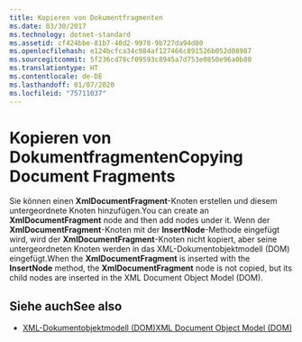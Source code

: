 ```yaml
---
title: Kopieren von Dokumentfragmenten
ms.date: 03/30/2017
ms.technology: dotnet-standard
ms.assetid: cf424bbe-81b7-40d2-9978-9b727da94d80
ms.openlocfilehash: e124bcfca34c984af127466c891526b052d08987
ms.sourcegitcommit: 5f236cd78cf09593c8945a7d753e0850e96a0b80
ms.translationtype: HT
ms.contentlocale: de-DE
ms.lasthandoff: 01/07/2020
ms.locfileid: "75711037"
---
```

# <a name="copying-document-fragments"></a><span data-ttu-id="b5503-102">Kopieren von Dokumentfragmenten</span><span class="sxs-lookup"><span data-stu-id="b5503-102">Copying Document Fragments</span></span>
<span data-ttu-id="b5503-103">Sie können einen **XmlDocumentFragment**-Knoten erstellen und diesem untergeordnete Knoten hinzufügen.</span><span class="sxs-lookup"><span data-stu-id="b5503-103">You can create an **XmlDocumentFragment** node and then add nodes under it.</span></span> <span data-ttu-id="b5503-104">Wenn der **XmlDocumentFragment**-Knoten mit der **InsertNode**-Methode eingefügt wird, wird der **XmlDocumentFragment**-Knoten nicht kopiert, aber seine untergeordneten Knoten werden in das XML-Dokumentobjektmodell (DOM) eingefügt.</span><span class="sxs-lookup"><span data-stu-id="b5503-104">When the **XmlDocumentFragment** is inserted with the **InsertNode** method, the **XmlDocumentFragment** node is not copied, but its child nodes are inserted in the XML Document Object Model (DOM).</span></span>  
  
## <a name="see-also"></a><span data-ttu-id="b5503-105">Siehe auch</span><span class="sxs-lookup"><span data-stu-id="b5503-105">See also</span></span>

- [<span data-ttu-id="b5503-106">XML-Dokumentobjektmodell (DOM)</span><span class="sxs-lookup"><span data-stu-id="b5503-106">XML Document Object Model (DOM)</span></span>](../../../../docs/standard/data/xml/xml-document-object-model-dom.md)
